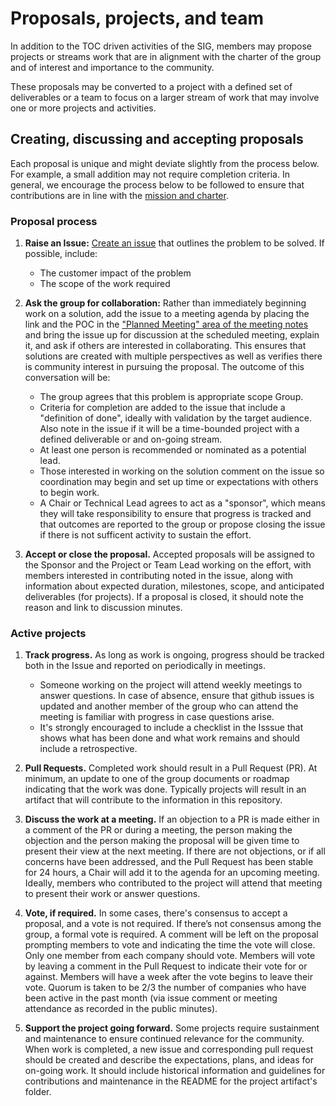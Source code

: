 # Proposals, projects, and team

In addition to the TOC driven activities of the SIG, members may propose
projects or streams work that are in alignment with the charter of the 
group and of interest and importance to the community.

These proposals may be converted to a project with a defined set of deliverables
or a team to focus on a larger stream of work that may involve one or more
projects and activities.

## Creating, discussing and accepting proposals

Each proposal is unique and might deviate slightly from the process below. For
example, a small addition may not require completion criteria. In general, we
encourage the process below to be followed to ensure that contributions are in
line with the [mission and charter](charter.md).

### Proposal process

1. **Raise an Issue:**
[Create an issue](https://github.com/cncf/sig-security/issues/new)
that outlines the problem to be solved. If possible, include:
    * The customer impact of the problem
    * The scope of the work required

1. **Ask the group for collaboration:** Rather than immediately beginning work
on a solution, add the issue to a meeting agenda by placing the link and the POC
in the ["Planned Meeting" area of the meeting
notes](https://github.com/cncf/sig-security#meeting-times) and bring the issue up for 
discussion at the scheduled meeting, explain it, and ask if others are interested
 in collaborating. This ensures that solutions are created with multiple 
perspectives as well as verifies there is community interest in pursuing the
proposal. The outcome of this conversation will be:
    * The group agrees that this problem is appropriate scope
  Group.
    * Criteria for completion are added to the issue that include a "definition
  of done", ideally with validation by the target audience. Also note in the
  issue if it will be a time-bounded project with a defined deliverable or and 
  on-going stream.
    * At least one person is recommended or nominated as a potential lead.
    * Those interested in working on the solution comment on the issue so
      coordination may begin and set up time or expectations with others to 
    begin work.
    * A Chair or Technical Lead agrees to act as a "sponsor", which means
    they will take responsibility to ensure that progress is tracked and
    that outcomes are reported to the group or propose closing the
    issue if there is not sufficent activity to sustain the effort.

1. **Accept or close the proposal.** Accepted proposals will be assigned
to the Sponsor and the Project or Team Lead working on the effort, with members
interested in contributing noted in the issue, along with information about 
expected duration, milestones, scope, and anticipated deliverables (for
projects).  If a proposal is closed, it should note the reason and link to
discussion minutes.

### Active projects

1. **Track progress.** As long as work is ongoing, progress should be tracked
both in the Issue and reported on periodically in meetings.
    * Someone working on the project will attend weekly meetings to answer
  questions. In case of absence, ensure that github issues is updated and
  another member of the group who can attend the meeting is familiar with
  progress in case questions arise.
    * It's strongly encouraged to include a checklist in the Isssue
  that shows what has been done and what work remains and should include a
retrospective.

1. **Pull Requests.** Completed work should result in a Pull Request (PR).
At minimum, an update to one of the group documents or roadmap indicating that
the work was done. Typically projects will result in an artifact that will
contribute to the information in this repository.

1. **Discuss the work at a meeting.** If an objection to a PR is made either in
a comment of the PR or during a meeting, the person making the objection and
the person making the proposal will be given time to present their view at the
next meeting. If there are not objections, or if all concerns have been
addressed, and the Pull Request has been stable for 24 hours, a Chair will add
it to the agenda for an upcoming meeting. Ideally, members who contributed to
the project will attend that meeting to present their work or answer questions.

1. **Vote, if required.** In some cases, there's consensus to accept a
proposal, and a vote is not required. If there’s not consensus among the group,
a formal vote is required. A comment will be left on the proposal prompting
members to vote and indicating the time the vote will close. Only one member
from each company should vote. Members will vote by leaving a comment in the
Pull Request to indicate their vote for or against. Members will have a week
after the vote begins to leave their vote. Quorum is taken to be 2/3 the number
of companies who have been active in the past month (via issue comment or 
meeting attendance as recorded in the public minutes).

1. **Support the project going forward.** Some projects require sustainment and
   maintenance to ensure continued relevance for the community.  When work is 
completed, a new issue and corresponding pull request should be created and
describe the expectations, plans, and ideas for on-going work.  It should
include historical information and guidelines for contributions and maintenance
 in the README for the project artifact's folder.  

